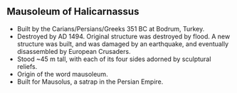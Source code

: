 Mausoleum of Halicarnassus
--------------------------

* Built by the Carians/Persians/Greeks 351 BC at Bodrum, Turkey.
* Destroyed by AD 1494. Original structure was destroyed by flood. A new structure was built, and was damaged by an earthquake, and eventually disassembled by European Crusaders.
* Stood ~45 m tall, with each of its four sides adorned by sculptural reliefs.
* Origin of the word mausoleum.
* Built for Mausolus, a satrap in the Persian Empire.

